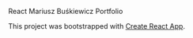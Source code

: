 React Mariusz Buśkiewicz Portfolio

This project was bootstrapped with [Create React App](https://github.com/facebook/create-react-app).
